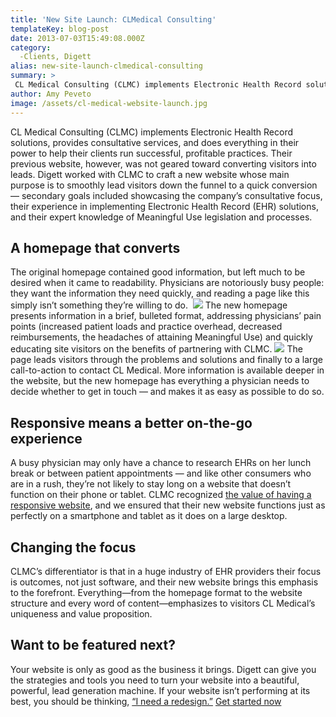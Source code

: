 ```yaml
---
title: 'New Site Launch: CLMedical Consulting'
templateKey: blog-post
date: 2013-07-03T15:49:08.000Z
category: 
  -Clients, Digett
alias: new-site-launch-clmedical-consulting
summary: > 
 CL Medical Consulting (CLMC) implements Electronic Health Record solutions, provides consultative services, and does everything in their power to help their clients run successful, profitable practices. Their previous website, however, was not geared toward converting visitors into leads.
author: Amy Peveto
image: /assets/cl-medical-website-launch.jpg
---
```


CL Medical Consulting (CLMC) implements Electronic Health Record solutions, provides consultative services, and does everything in their power to help their clients run successful, profitable practices. Their previous website, however, was not geared toward converting visitors into leads. Digett worked with CLMC to craft a new website whose main purpose is to smoothly lead visitors down the funnel to a quick conversion — secondary goals included showcasing the company’s consultative focus, their experience in implementing Electronic Health Record (EHR) solutions, and their expert knowledge of Meaningful Use legislation and processes.

A homepage that converts
------------------------

The original homepage contained good information, but left much to be desired when it came to readability. Physicians are notoriously busy people: they want the information they need quickly, and reading a page like this simply isn’t something they’re willing to do.  ![](/assets/clmedical-legacy-homepage.jpg) The new homepage presents information in a brief, bulleted format, addressing physicians’ pain points (increased patient loads and practice overhead, decreased reimbursements, the headaches of attaining Meaningful Use) and quickly educating site visitors on the benefits of partnering with CLMC. ![](/assets/cl-medical-new-homepage.jpg) The page leads visitors through the problems and solutions and finally to a large call-to-action to contact CL Medical. More information is available deeper in the website, but the new homepage has everything a physician needs to decide whether to get in touch — and makes it as easy as possible to do so.

Responsive means a better on-the-go experience
----------------------------------------------

A busy physician may only have a chance to research EHRs on her lunch break or between patient appointments — and like other consumers who are in a rush, they’re not likely to stay long on a website that doesn’t function on their phone or tablet. CLMC recognized [the value of having a responsive website](/blog/02/13/2013/why-should-my-company-consider-responsive-design-my-mobile-website), and we ensured that their new website functions just as perfectly on a smartphone and tablet as it does on a large desktop.

Changing the focus
------------------

CLMC’s differentiator is that in a huge industry of EHR providers their focus is outcomes, not just software, and their new website brings this emphasis to the forefront. Everything—from the homepage format to the website structure and every word of content—emphasizes to visitors CL Medical’s uniqueness and value proposition.

Want to be featured next?
-------------------------

Your website is only as good as the business it brings. Digett can give you the strategies and tools you need to turn your website into a beautiful, powerful, lead generation machine. If your website isn’t performing at its best, you should be thinking, [“I need a redesign.”](/we-redesign-bad-websites) [Get started now](/we-redesign-bad-websites)